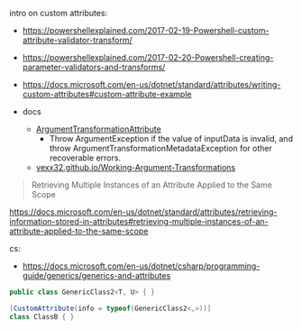 intro on custom attributes:
- https://powershellexplained.com/2017-02-19-Powershell-custom-attribute-validator-transform/
- https://powershellexplained.com/2017-02-20-Powershell-creating-parameter-validators-and-transforms/

- https://docs.microsoft.com/en-us/dotnet/standard/attributes/writing-custom-attributes#custom-attribute-example

- docs 
  - [ArgumentTransformationAttribute](https://docs.microsoft.com/en-us/dotnet/api/system.management.automation.argumenttransformationattribute?view=powershellsdk-7.0.0#remarks)
    - Throw ArgumentException if the value of inputData is invalid, and throw ArgumentTransformationMetadataException for other recoverable errors.
  - [vexx32.github.io/Working-Argument-Transformations](https://vexx32.github.io/2018/12/13/Working-Argument-Transformations/)

> Retrieving Multiple Instances of an Attribute Applied to the Same Scope
> 
https://docs.microsoft.com/en-us/dotnet/standard/attributes/retrieving-information-stored-in-attributes#retrieving-multiple-instances-of-an-attribute-applied-to-the-same-scope

cs:
- <https://docs.microsoft.com/en-us/dotnet/csharp/programming-guide/generics/generics-and-attributes>

```cs
public class GenericClass2<T, U> { }

[CustomAttribute(info = typeof(GenericClass2<,>))]
class ClassB { }
```